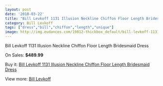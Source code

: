 ```yaml
---
layout: post
date: '2018-03-22'
title: "Bill Levkoff 1131 Illusion Neckline Chiffon Floor Length Bridesmaid Dress"
category: Bill Levkoff
tags: ["dress","bill","chiffon","length","unique"]
image: http://img.eudances.com/19812-thickbox_default/bill-levkoff-1131-illusion-neckline-chiffon-floor-length-bridesmaid-dress.jpg
---
```

Bill Levkoff 1131 Illusion Neckline Chiffon Floor Length Bridesmaid Dress

On Sales: **$489.99**
<a href="https://www.eudances.com/en/bill-levkoff/5901-bill-levkoff-1131-illusion-neckline-chiffon-floor-length-bridesmaid-dress.html"><amp-img layout="responsive" width="600" height="600" src="//img.eudances.com/19812-thickbox_default/bill-levkoff-1131-illusion-neckline-chiffon-floor-length-bridesmaid-dress.jpg" alt="Bill Levkoff 1131 Illusion Neckline Chiffon Floor Length Bridesmaid Dress 0" /></a>
<a href="https://www.eudances.com/en/bill-levkoff/5901-bill-levkoff-1131-illusion-neckline-chiffon-floor-length-bridesmaid-dress.html"><amp-img layout="responsive" width="600" height="600" src="//img.eudances.com/19813-thickbox_default/bill-levkoff-1131-illusion-neckline-chiffon-floor-length-bridesmaid-dress.jpg" alt="Bill Levkoff 1131 Illusion Neckline Chiffon Floor Length Bridesmaid Dress 1" /></a>

Buy it: [Bill Levkoff 1131 Illusion Neckline Chiffon Floor Length Bridesmaid Dress](https://www.eudances.com/en/bill-levkoff/5901-bill-levkoff-1131-illusion-neckline-chiffon-floor-length-bridesmaid-dress.html "Bill Levkoff 1131 Illusion Neckline Chiffon Floor Length Bridesmaid Dress")

View more: [Bill Levkoff](https://www.eudances.com/en/57-bill-levkoff "Bill Levkoff")